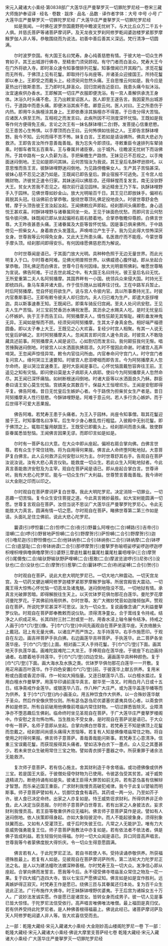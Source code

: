 宋元入藏诸大小乘经·第0838部广大莲华庄严曼拏罗灭一切罪陀罗尼经一卷宋三藏大师施护奉诏译
· 经名 · 卷数 · 跋序
· 品名 · 品数 · 译作者字体：大号 中号 小号
广大莲华庄严曼拏罗灭一切罪陀罗尼经
广大莲华庄严曼拏罗灭一切罪陀罗尼经
　　如是我闻。一时佛在波罗奈国鹿野苑中瞻波无忧树下。与大比丘众万二千五十人俱。并慈氏菩萨等诸菩萨摩诃萨。及天龙夜叉罗刹阿修罗乾闼婆迦楼罗紧那罗摩睺罗伽人非人等。恭敬围绕而为说法。初善中善后善其义深远。梵行清净一切圆满。

　　尔时波罗奈国。有大国王名曰梵寿。身心纯善慈愍有情。于彼大地一切众生养育如子。其王出城游行佛寺。至精舍门须臾顾视。有守门者而白圣众。梵寿大王今在门外将欲入寺。即时圣众速令知事僧排列花鬘。知事僧闻已开其殿门。求觅花鬘而无所有。于佛顶上见有花鬘。即取持行与尚座等。并诸圣众迎接国王。所持花鬘即以奉上。王即受之而戴头上。经须臾间忽然头痛。王自思惟云何如是。我今应是夏热出行致斯患苦。王乃即时礼辞圣众。回归宫阙告近臣曰。我患头痛今拟沐浴。汝宜速疾供办香水。王即解其一切庄严衣服即便洗浴。有一宫人善解供承洗王身体。沐浴久时头痛不愈。王乃出敕宣诏医人。医人即至王遂告言。我因夏热出城游行。于道路中而患头痛。即便沐浴其疾不愈。卿意云何。医人对曰。王之所患伤于内热。即用牛头旃檀涂其身上。王即依奏涂其旃檀亦不得差。于日夜分得大苦恼。应诸医人俱至王所。互相视之而发言曰。此疾所因不可测度深怀忧恼。王既如是我等作何方便得免王疾。言论之次王有一妹名酥钵哩(二合)野。发菩提心信重悲愍。见王患苦心生怖惧。以手摩顶而白王曰。云何怖惧如怯弱之人。王即告言酥钵哩野。我今不知。云何而得不苦不怖。妹复白言。王若如是请诣佛所。佛具大悲必为救济。王即告言汝所作意善哉善哉。我为忘失今即须往。寻敕重臣令速排列车辇骑乘。时御车者驾五百乘车。王与眷属并诸臣寮。出于城外。往瞻波无忧树下而诣佛所。于其中路有一女人负薪为活。手把柴檐生产路傍。王妹见已不忍视之。以手掩面迷闷倒地。王见如是即问其妹。云何苦恼汝为我说。其王皇后名酥啰逊捺吒。以意思惟而告王言。彼酥钵哩野迷闷倒地。为见路傍檐柴女人。生产其子苦恼甚深。彼妹心慈不忍见之遂乃如是。王既闻已即告皇后。罪业宿报不可逃免。王令宫人给赐财物。济彼贫乏速令归家。其妹迷闷以拂扇凉。还得稣惺而复发言。南无没驮野大王。贫女大苦我不忍见之。相次前行遥见园林。渐近精舍王乃下车。执酥钵哩野手入于园林。见佛世尊如妙金山。放大光明喻百千日。其王见已即放妹手。偏袒右肩脱其头冠。往诣佛前合掌恭敬。旋绕世尊顶礼佛足投地良久。时彼世尊舒金色臂。摩于头顶告彼王言汝起汝起。王闻佛敕应声即起。经刹那间头痛即愈。身心适悦王甚欢喜。时酥钵哩野与诸眷属同坐一处。王见于妹面色忧愁。而即问言云何愁恼令彼问佛。妹既闻已即从坐起偏袒右肩右膝着地。合掌恭敬瞻仰尊颜。白佛言世尊。大王昨夜甚患头痛。王诸眷属及大臣等皆怀忧恼。因是事已俱来佛所。于中路傍见一担柴女人。身着故衣头发蓬乱。声唤啼泣产生于子。我为见此得大惊怖深厌女身。世尊我等云何得免女身。又此大王所患头痛。名医救疗而不能痊。今蒙世尊手摩头顶。经刹那间即得安乐。有何因缘愿佛慈悲而为解说。

　　尔时世尊闻是语已。于其面门放大光明。具种种色照于无边无量世界。而此光明复入于口。尔时尊者阿难。见佛光明普照世界。以佛威德心腹怀疑。即从坐起合掌恭敬。顶礼佛足而白佛言。世尊今日有何因缘。放大光明普照佛刹。唯愿世尊略为宣说。佛告阿难。于过去世此城之中。有大国王名曰持光。彼王皇后名曰无忧。王所爱重第二夫人名阿努播摩。其国界畔有一小国。统领兵众来侵大国。时持光王即统四兵。象马车乘并诸大臣。作于伎乐随从出城奔往讨伐。王在中路军兵暂止。时后阿努播摩。觉自怀妊将欲生产。说与宫人令彼内官。具以所事奏持光王。时彼内官奏斯事已。王即有敕令彼夫人却归宫内。夫人归已难为生产。即遣大臣拶哩迦。具以斯事速奏王知。王既闻已。即乘车骑反归宫阙。至夫人处问讯安慰。王见夫人生产苦恼。对三宝前焚香沥水祷祝发愿。其沥余之水赐夫人吃。是时无忧皇后心怀嫉妒。执于王手而告王曰。阿努播摩夫人。情性狂颠无其惭耻。裸形垂发神鬼无异。王闻如是惭而不顾。经须臾间阿努播摩。生其太子身真金色。相好端严福德圆备。即以太子奉上大王。王既见之心大欢喜。复经少时宫人相聚。有其一人说无忧皇后妒嫉之。言时阿努播摩夫人。忽闻其言即问宫人速令具说。时彼宫人不敢隐藏具述前事。阿努播摩夫人闻是说已。心如割切而发言曰。我何颠狂我何无惭。唱苦捶胸迷闷倒地。时彼宫人以水洒面执拂扇凉。久时不惺因此命谢。时诸宫人高声啼哭。王忽闻声惊怪异常。敕令内官往问所由。内官奉命问守宫门人。时守宫门者复问宫人。缘何哭泣王速要知。时彼宫人悲泪哽咽而即告言。今为阿努播摩夫人忽尔命终。是以哭泣宜速奏王。是时大臣闻是事已。心怀忧恼面戴愁容奔往王前。王遥见之知有灾恼。即问使曰莫是太子病耶夫人病耶。使曰今为阿努播摩夫人忽然命尽。其王闻已深怀痛恼。如树断根迷闷倒地。时诸大臣等以水洒面良久乃稣。群臣奏曰请王安心莫生忧恼。宫嫔美女其数百千。保益大王恒增欢乐。王闻是安慰即得平复。佛告阿难。昔日无忧皇后生嫉妒心者。今于路傍为担柴贫女生产者是。昔日阿努播摩夫人性行慈愍。今酥钵哩野是。阿难于意云何。若人多行贪心嫉妒。而于后世得不可爱大恶果报。

　　佛告阿难。若梵寿王患于头痛者。为王入于园林。尚座令知事僧。取其花鬘迎接于王。时知事僧名曰净军。后生年少身心散乱性行粗猛。入彼殿中无别花鬘。即于佛顶之上。辄取花鬘用献国王。王既受已即戴头上。经刹那间而患头痛。致使群臣眷属悉皆愁恼。王闻佛言因果无谬。而即印言如是如是。

　　尔时有一菩萨名曰大意。在大众中即从座起。偏袒右肩合掌向佛。白佛言世尊。若有众生于常住钱物。将为自用得何果报。佛言此人命终堕阿毗地狱。大意菩萨复白佛言。此人云何救济云何安慰以何为主。尔时世尊舒其右手。告观自在菩萨汝说汝说。汝有大悲心真言仪轨。能救度一切众生。若此众生入阿毗地狱者。今此真言善能救济安慰及为主宰。观自在菩萨闻是语已。即从座起合掌白言。世尊谛听。我有大悲心陀罗尼。能与一切众生作广大利益。世尊赞言善哉善哉。我今谛听以大金刚之印而以印之。

　　尔时观自在菩萨摩诃萨复白世尊。我此大明陀罗尼。决定消除一切罪业。一切恶趣一切苦恼。复令众生安住菩提之道。今此真言微妙最胜。如大宝树能圆满一切愿。世尊复言观自在菩萨。汝但当说不思议广大莲华庄严曼拏罗陀罗尼心。令此无能胜大力真言。圆满有情一切之愿。尔时观自在菩萨。睹佛世尊第二第三作如是请。头面礼足住立佛前。说此大悲心陀罗尼。

　　曩谟(引)啰怛曩(二合)怛啰(二合)夜(引)野曩么阿哩也(二合)嚩路(引)吉帝(引)湿嚩(二合)啰(引)野冒地萨怛嚩(二合引)野摩贺(引)萨怛嚩(二合引)野摩贺(引)迦(引)噜尼迦(引)野怛儞也(二合)他钵纳弥(二合引)钵纳弥(二合引)钵纳摩(二合)钵啰(二合)底瑟耻(二合)帝钵纳谟(二合引)那啰摩贺(引)曼拏罗弥喻呬娑啰娑啰迦啰迦啰枳哩枳哩俱噜俱噜摩贺(引)婆野三摩底杜曩杜曩尾杜曩尾杜曩呬哩孕(三合)摩贺(引)尾儞曳(二合)输驮野输驮野萨哩嚩(二合)惹敢(二合)摩波览波啰(引)尼弥(引)没驮也(二合)没驮也(二合)摩贺(引)惹拏(二合)曩钵啰(二合)祢闭娑嚩(二合引)贺(引)

　　尔时观自在菩萨。说此大悲大明陀罗尼已。一切大地六种震动。一切天宫龙宫。及一切药叉健达嚩阿修罗迦楼罗紧那罗摩睺罗伽等。所居宫殿皆大震动。一切魔王得大惊怖心怀忧恼一切恶龙及诸鬼魅。迷闷倒地隐没不现。一切地狱有情。承真言光破罪苦暗。即得解脱往生天上。以天优钵罗花俱勿那花白莲华。曼陀罗花摩诃曼陀罗花。于其佛前持用供养。尔时世尊。发广大微妙梵音如迦陵频伽声。赞观自在菩萨。所说陀罗尼甚深不可思议。汝为一切众生。复说画像念诵广大利益曼拏罗仪轨。时观自在菩萨即奉教敕而说仪轨。须得清净童女。合于茸线复令持戒。结净之人织成疋帛。长其四肘三肘二肘或至一肘。用香水浸上轴令展令结净。持戒之人画于[巾*(穴/登)]像。于[巾*(穴/登)]中间先画观自在菩萨坐莲华座。天衣络腋头上戴冠。冠上有无量光佛。以诸庄严而严饰之。左手持莲华。右手作施愿印。于观自在左边。画吉祥菩萨手执白拂。右边画莲华吉祥菩萨。手执莲华。此二菩萨各坐莲华座。于[巾*(穴/登)]上面。相对画二天人手持花鬘。于[巾*(穴/登)]下面。画其地天手执莲华盖。画难陀跋难陀二大龙王。手捧观自在莲华座。于彼座下右边画持诵者。右膝着地手持莲华。于[巾*(穴/登)]四边空处。遍画莲华具种种颜色。复于[巾*(穴/登)]下面。画大海水及水族之类。优钵罗华俱勿那花白莲华一一开敷。复用疋帛画百叶莲华。作于四色安置[巾*(穴/登)]前。于彼莲华上献五供养。复用米粉或白面或香泥亦得。作一轮如大拇指量。又逐日献莲华八百。以白檀水揾过。复用白檀水作曼拏罗。用莲华印诵前莲华真言。献华至一洛叉。时用白月八日或十五日。结净斋戒作金莲华。或银莲华八百。作八种广大庄严。或为莲华盖莲华幡等而为供养。复于[巾*(穴/登)]内小画圣众。用五种饮食作大供养。以一合殊妙莲华献于圣众。然后作安像庆赞仪则。所有苾刍苾刍尼优婆塞优婆夷具信心者。以斋食供养如是修崇。所有自前破用他佛像前塔庙内常住财物。一切过罪悉皆除灭。业障清净亦不堕恶趣后生佛刹。临命终时坐见圣观自在菩萨。于广大莲华庄严曼拏罗楼阁中。作安慰之言勿怖勿怖。当生胜处不受女身。是时观自在菩萨说是语已。于大众中有一菩萨。名师子意即从坐起。合掌向佛白世尊言。若梵寿王不知是佛顶上花鬘而忽戴之。经刹那间尚感头痛得大苦恼等。若复有人知是佛像塔庙常住之物。将自使用之时得何果报。佛言师子意菩萨。善哉善哉能问斯事。若梵寿王心意清净。信重三宝误戴花鬘。而获现报得其头痛者。譬如洁净白衣下一墨点。众人见之其墨甚少。若未来世众生破用常住三宝之物。譬如青衣掷于墨器之中。所获重罪于诸余法无能救济。

　　复次师子意菩萨。若有信心施主。舍其财利造于寺舍塔庙。或功德佛像或供养三宝。若是国王大臣。于彼僧处侵夺财物为已使用。令彼苾刍受其贫苦。减于威势退精进力。断绝持诵有如是失。彼诸王臣得大罪苦如前无异。若有苾刍虽有信解辩才智慧。而乐亲近国王重臣。广求财利我慢贡高破犯戒律。我今于此复以譬喻而明斯事。师子意菩萨譬如有人。饥御饮食食有毒药。其药或一两一分。乃至如芥子许。彼人食已决定命终。出家之人亦复如是。恃王威势诳求财利。所得供养非正命食。此人决定当获恶报。尔时师子意菩萨白世尊言。若有出家之人身披法衣。妄求财利我慢贡高。若王臣等敬重供养应无福利。佛言师子意菩萨莫作是说。譬如有人迷闷倒地。依人扶策即得身起。亦如大象陷彼泥中。而人不能起彼象身。须得别象扶翼而出。又如有人受灌顶王。或于后时失彼王位。凡常之人无能护卫。唯有力大臣威势强勇能复王位。师子意菩萨我教法中亦复如是。若有依法者不依法者。俱是佛子皆成利益。若生轻毁何处得福。尔时一切大众闻是语已。异口同音高声唱言。世尊我等今者蒙佛度脱大得忻庆。令一切众生得意愿圆满。

　　佛言若有人。于此陀罗尼正法。若自书若使人书。受持读诵恭敬供养。所获福德殊胜最上。若复有人如是。见彼观自在菩萨摩诃萨所传。第二法轮大力陀罗尼正法之名。是人以为建法幢吹法螺深种善根。尔时梵寿王及一切大众。发净信心即从座起。合掌向佛而发誓言。愿我等今后。永不侵受佛寺塔庙圣众常住之物及一花一果。复于四大城门造四大寺。皆以七宝庄严愿佛证知。佛言如是如是宜作胜利。远离嫉妒得正寂灭。时梵寿王作是愿已。绕佛三匝与其眷属还归本处。复为百千众生说此正法。广行布施作大佛寺。时王妹酥钵哩野优婆夷。于王后宫为诸婇女五十万人。广说妙法发诚实愿。作是愿已是诸宫女。皆转女身而成男子。彼一切人见是事已皆大惊怪。于陀罗尼法信受依行。高声唱言唯佛唯法唯僧。最上福田是真归仗。若有供养受持此陀罗尼者。是人种佛善根得福最上。佛说此经已。诸菩萨摩诃萨及天人阿修罗乾闼婆人非人等。皆大欢喜信受而去。

上一部：乾隆大藏经·宋元入藏诸大小乘经·大金刚妙高山楼阁陀罗尼一卷
下一部：乾隆大藏经·宋元入藏诸大小乘经·佛说大摩里支菩萨经七卷
乾隆大藏经·宋元入藏诸大小乘经·广大莲华庄严曼拏罗灭一切罪陀罗尼经